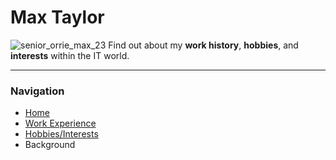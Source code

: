 # Max Taylor
![senior_orrie_max_23](senior_orrie_max_23.jpg)
Find out about my **work history**, **hobbies**, and **interests** within the IT world.

---

### Navigation
- [Home](https://github.com/maxtaylorr/IT1000Final/blob/master/README.md)
- [Work Experience](https://github.com/maxtaylorr/IT1000Final/blob/master/WorkExperience.md)
- [Hobbies/Interests](https://github.com/maxtaylorr/IT1000Final/blob/master/Hobbies.md)
- Background
